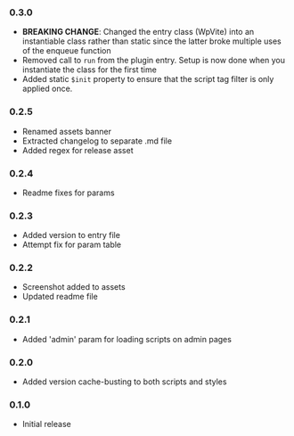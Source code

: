 ### 0.3.0

- **BREAKING CHANGE**: Changed the entry class (WpVite) into an instantiable class rather than static since the latter broke multiple uses of the enqueue function
- Removed call to `run` from the plugin entry. Setup is now done when you instantiate the class for the first time
- Added static `$init` property to ensure that the script tag filter is only applied once.

### 0.2.5

- Renamed assets banner
- Extracted changelog to separate .md file
- Added regex for release asset

### 0.2.4

- Readme fixes for params

### 0.2.3

- Added version to entry file
- Attempt fix for param table

### 0.2.2

- Screenshot added to assets
- Updated readme file

### 0.2.1

- Added 'admin' param for loading scripts on admin pages

### 0.2.0

- Added version cache-busting to both scripts and styles

### 0.1.0

- Initial release
